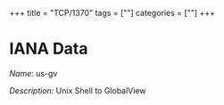 +++
title = "TCP/1370"
tags = [""]
categories = [""]
+++

# IANA Data

_Name:_ us-gv

_Description:_ Unix Shell to GlobalView

